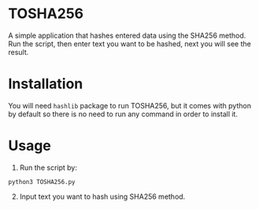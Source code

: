 # TOSHA256
A simple application that hashes entered data using the SHA256 method. Run the script, then enter text you want to be hashed, next you will see the result.

# Installation
You will need `hashlib` package to run TOSHA256, but it comes with python by default so there is no need to run any command in order to install it.

# Usage
1. Run the script by:
```
python3 TOSHA256.py
```
2. Input text you want to hash using SHA256 method.